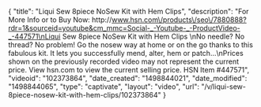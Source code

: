 {
    "title": "Liqui Sew 8piece NoSew Kit with Hem Clips",
    "description": "For More Info or to Buy Now: http:\/\/www.hsn.com\/products\/seo\/7880888?rdr=1&sourceid=youtube&cm_mmc=Social-_-Youtube-_-ProductVideo-_-447571\nLiqui Sew 8piece NoSew Kit with Hem Clips \nNo needle? No thread? No problem! Go the nosew way at home or on the go thanks to this fabulous kit. It lets you successfully mend, alter, hem or patch...\nPrices shown on the previously recorded video may not represent the current price.  View hsn.com to view the current selling price. HSN Item #447571",
    "videoid": "102373864",
    "date_created": "1498844021",
    "date_modified": "1498844065",
    "type": "captivate",
    "layout": "video",
    "url": "\/v\/liqui-sew-8piece-nosew-kit-with-hem-clips\/102373864"
}